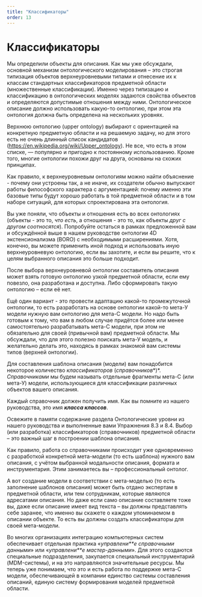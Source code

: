 ```yaml
---
title: "Классификаторы"
order: 13
---
```


# Классификаторы

Мы определили объекты для описания. Как мы уже обсуждали, основной механизм онтологического моделирования – это строгая типизация объектов верхнеуровневыми типами и отнесение их к классам стандартных классификаторов предметной области (множественные классификации). Именно через типизацию и классификацию в онтологических моделях задаются свойства объектов и определяются допустимые отношения между ними. Онтологическое описание должно использовать какую-то онтологию, при этом эта онтология должна быть определена на нескольких уровнях.

Верхнюю онтологию (upper ontology) выбирают с ориентацией на конкретную предметную области и на решаемую задачу, но для этого есть не очень длинный список кандидатов (<https://en.wikipedia.org/wiki/Upper_ontology>). Не все, что есть в этом списке, — популярно и пригодно к постоянному использованию. Кроме того, многие онтологии похожи друг на друга, основаны на схожих принципах.

Как правило, к верхнеуровневым онтологиям можно найти объяснение - почему они устроены так, а не иначе, их создатели обычно выпускают работы философского характера с аргументацией: почему именно эти базовые типы будут хорошо работать в той предметной области и в том наборе ситуаций, для которых спроектирована эта онтология.

Вы уже поняли, что объекты и отношения есть во всех онтологиях (объекты - это то, *что есть*, а отношения - это то, как объекты *друг с другом соотносятся*). Попробуйте остаться в рамках предложенной вам и обсуждённой выше в нашем руководстве онтологии 4D экстенсионализма (BORO) с необходимыми расширениями. Хотя, конечно, вы можете применить иной подход и использовать иную верхнеуровневую онтологию, если вы захотите, и если вы решите, что к целям выбранного описания это больше подходит.

После выбора верхнеуровневой онтологии составитель описания может взять готовую онтологию узкой предметной области, если ему повезло, она разработана и доступна. Либо сформировать такую онтологию – если её нет.

Ещё один вариант - это провести адаптацию какой-то промежуточной онтологии, то есть разработать на основе онтологии какой-то мета-У модели нужную вам онтологию для мета-С модели. Но надо быть готовым к тому, что вам в любом случае придётся более или менее самостоятельно разрабатывать мета-С модели, при этом не обязательно для своей (привычной вам) предметной области. Мы обсуждали, что для этого полезно поискать мета-У модель, и желательно делать это, находясь в рамках знакомой вам системы типов (верхней онтологии).

Для составления шаблона описания (модели) вам понадобится некоторое количество *классификаторов* (*справочников**)*. *Справочниками* мы будем называть отдельные фрагменты мета-С (или мета-У) модели, использующиеся для классификации различных объектов вашего описания.

Каждый справочник должен получить имя. Как вы помните из нашего руководства, это имя ***класса классов***.

Освежите в памяти содержание раздела Онтологические уровни из нашего руководства и выполненные вами Упражнения 8.3 и 8.4. Выбор (или разработка) классификаторов (справочников) предметной области – это важный шаг в построении шаблона описания.

Как правило, работа со справочниками происходит уже одновременно с разработкой конкретной мета-модели (то есть шаблона) нужного вам описания, с учётом выбранной модальности описания, формата и инструментария. Этим занимаетесь вы – профессиональный онтолог.

А вот создание модели в соответствии с мета-моделью (то есть заполнение шаблонов описания) может быть отдано экспертам в предметной области, или тем сотрудникам, которые являются адресатами описания. Но даже если само описание составляете тоже вы, даже если описание имеет вид текста – вы должны представлять себе заранее, что именно вы скажете о каждом упоминаемом в описании объекте. То есть вы должны создать классификаторы для своей мета-модели.

Во многих организациях интеграцию компьютерных систем обеспечивает отдельная практика «*управлени**е* *справочными данными*» или «*управлени**е* *мастер-данными*». Для этого создаются специальные подразделения, закупается специальный инструментарий (MDM-системы), и на это направляются значительные ресурсы. Мы теперь уже понимаем, что это и есть работа по поддержке мета-С модели, обеспечивающей в компании единство системы составления описаний, единую систему формирования моделей предметной области.